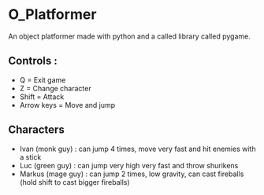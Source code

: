 # O_Platformer
An object platformer made with python and a called library called pygame.

## Controls :
* Q = Exit game
* Z = Change character
* Shift = Attack
* Arrow keys = Move and jump

## Characters
* Ivan (monk guy) : can jump 4 times, move very fast and hit enemies with a stick
* Luc (green guy) : can jump very high very fast and throw shurikens
* Markus (mage guy) : can jump 2 times, low gravity, can cast fireballs (hold shift to cast bigger fireballs)
